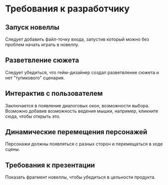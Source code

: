 # Требования к разработчику
## Запуск новеллы
Следует добавить файл-точку входа, запустив который можно без проблем начать играть в новеллу.

## Разветвление сюжета
Следует убедиться, что гейм-дизайнер создал разветвление сюжета и нет "тупикового" сценария.

## Интерактив с пользователем
Заключается в появление диалоговых окон, возможности выбора. Возможно добавив возможность ведения мышки, например, кликните сюда, чтобы открыть это.

## Динамические перемещения персонажей
Персонажи должны появляться с разных сторон и перемещаться в ходе сцены.

## Требования к презентации
Показать фрагмент новеллы, чтобы убедиться в цельности продукта.
